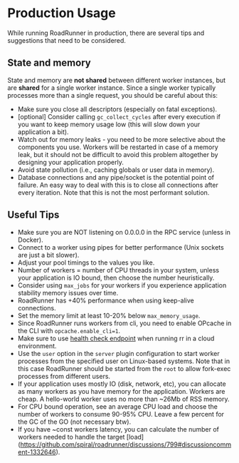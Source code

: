 # Production Usage

While running RoadRunner in production, there are several tips and suggestions that need to be considered.

## State and memory

State and memory are **not shared** between different worker instances, but are **shared** for a single worker instance.
Since a single worker typically processes more than a single request, you should be careful about this:

- Make sure you close all descriptors (especially on fatal exceptions).
- [optional] Consider calling `gc_collect_cycles` after every execution if you want to keep memory usage low
  (this will slow down your application a bit).
- Watch out for memory leaks - you need to be more selective about the components you use. Workers will be restarted in case of a
  memory leak, but it should not be difficult to avoid this problem altogether by designing your application properly.
- Avoid state pollution (i.e., caching globals or user data in memory).
- Database connections and any pipe/socket is the potential point of failure. An easy way to deal with this is to close
  all connections after every iteration. Note that this is not the most performant solution.
  
## Useful Tips

- Make sure you are NOT listening on 0.0.0.0 in the RPC service (unless in Docker).
- Connect to a worker using pipes for better performance (Unix sockets are just a bit slower).
- Adjust your pool timings to the values you like.
- Number of workers = number of CPU threads in your system, unless your application is IO bound, then choose the number heuristically.
- Consider using `max_jobs` for your workers if you experience application stability memory issues over time.
- RoadRunner has +40% performance when using keep-alive connections.
- Set the memory limit at least 10-20% below `max_memory_usage`.
- Since RoadRunner runs workers from cli, you need to enable OPcache in the CLI with `opcache.enable_cli=1`.
- Make sure to use [health check endpoint](../lab/health.md) when running rr in a cloud environment.
- Use the `user` option in the `server` plugin configuration to start worker processes from the specified user on Linux-based systems. Note that in this case RoadRunner should be started from the `root` to allow fork-exec processes from different users.
- If your application uses mostly IO (disk, network, etc), you can allocate as many workers as you have memory for the application. Workers are cheap. A hello-world worker uses no more than ~26Mb of RSS memory.
- For CPU bound operation, see an average CPU load and choose the number of workers to consume 90-95% CPU. Leave a few percent for the GC of the GO (not necessary btw).
- If you have ~const workers latency, you can calculate the number of workers needed to handle the target [load] (https://github.com/spiral/roadrunner/discussions/799#discussioncomment-1332646).
